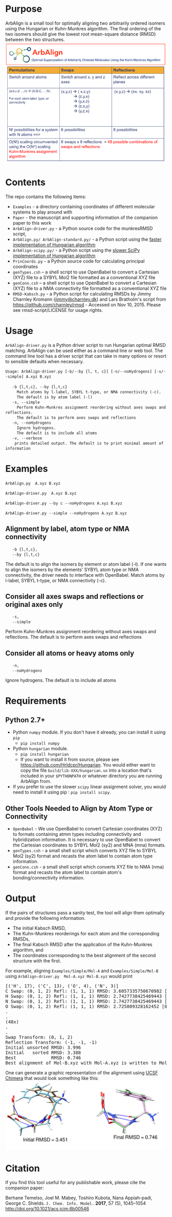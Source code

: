 # Purpose
ArbAlign is a small tool for optimally aligning two arbitrarily ordered isomers using the
Hungarian or Kuhn-Munkres algorithm. The final ordering of the two isomers should give the lowest
root mean-square distance (RMSD) between the two structures.
![alt text](Images/arbalign-description.png "ArbAlign")

# Contents
The repo contains the following items:
* `Examples` - a directory containing coordinates of different molecular systems to play around with
* `Paper` - the manuscript and supporting information of the companion paper to this work
* `ArbAlign-driver.py` - a Python source code for the munkresRMSD script,
* `ArbAlign.py/ ArbAlign-standard.py/` - a Python script using the [faster implementation of Hungarian algorithm](https://github.com/Hrldcpr/Hungarian)
* `ArbAlign-scipy.py/` - a Python script using the [slower SciPy implementation of Hungarian algorithm](https://docs.scipy.org/doc/scipy-0.18.1/reference/generated/scipy.optimize.linear_sum_assignment.html)
* `PrinCoords.py` - a Python source code for calculating principal coordinates
* `genTypes.csh` – a shell script to use OpenBabel to convert a Cartesian (XYZ) file to a SYBYL Mol2 file formatted as a conventional XYZ file
* `genConn.csh` – a shell script to use OpenBabel to convert a Cartesian (XYZ) file to a NMA connectivity file formatted as a conventional XYZ file
* `RMSD-Kabsch.py` - a Python script for calculating RMSDs by Jimmy Charnley Kromann (jimmy@charnley.dk) and Lars Bratholm's script from https://github.com/charnley/rmsd - Accessed on Nov 10, 2015. Please see rmsd-script/LICENSE for usage rights.

# Usage
`ArbAlign-driver.py` is a Python driver script to run Hungarian optimal RMSD matching.
ArbAlign can be used either as a command line or web tool. The command line tool has a driver script
that can take in many options or resort to sensible defaults when necessary.

```
Usage: ArbAlign-driver.py [-b/--by {l, t, c}] [-n/--noHydrogens] [-s/--simple] A.xyz B.xyz

   -b {l,t,c}, --by {l,t,c}
     Match atoms by l-label, SYBYL t-type, or NMA connectivity (-c).
     The default is by atom label (-l)
   -s, --simple
     Perform Kuhn-Munkres assignment reordering without axes swaps and reflections.
     The default is to perform axes swaps and reflections
   -n, --noHydrogens
     Ignore hydrogens.
     The default is to include all atoms
   -v, --verbose     
    prints detailed output. The default is to print minimal amount of information
```
# Examples

`ArbAlign.py  A.xyz B.xyz`

`ArbAlign-driver.py  A.xyz B.xyz`

`ArbAlign-driver.py --by c --noHydrogens A.xyz B.xyz`

`ArbAlign-driver.py --simple --noHydrogens A.xyz B.xyz`

## Alignment by label, atom type or NMA connectivity
```
   -b {l,t,c},
   --by {l,t,c}
```
The default is to align the isomers by element or atom label (-l). If one wants to align the isomers
by the elements' SYBYL atom type or NMA connectivity, the driver needs to interface with OpenBabel.
Match atoms by l-label, SYBYL t-type, or NMA connectivity (-c).

## Consider all axes swaps and reflections or original axes only
```
   -s,
   --simple
```
Perform Kuhn-Munkres assignment reordering without axes swaps and reflections.
The default is to perform axes swaps and reflections

## Consider all atoms or heavy atoms only
```
   -n,
   --noHydrogens
```
Ignore hydrogens.
The default is to include all atoms

# Requirements
## Python 2.7+
* Python `numpy` module. If you don't have it already, you can install it using `pip`
   * `pip install numpy`
* Python `hungarian` module.
   * `pip install hungarian`
   * If you want to install it from source, please see https://github.com/Hrldcpr/Hungarian. You would either want to copy the file `build/lib-XXX/hungarian.so` into a location that's included in your `$PYTHONPATH` or whatever directory you are running ArbAlign from.
* If you prefer to use the slower `scipy` linear assignment solver, you would need to install it
  using pip :  `pip install scipy`.

## Other Tools Needed to Align by Atom Type or Connectivity
* `OpenBabel` - We use OpenBabel to convert Cartesian coordinates (XYZ) to formats containing atmm types including connectivity and hybridization information. It is necessary to use OpenBabel to convert the Cartesian coordinates to SYBYL Mol2 (sy2) and MNA (mna) formats.
* `genTypes.csh` - a small shell script which converts XYZ file to SYBYL Mol2 (sy2) format and recasts the atom label to contain atom type information.
* `genConn.csh` - a small shell script which converts XYZ file to NMA (nma) format and recasts the atom label to contain atom's bonding/connectivity information.


# Output
If the pairs of structures pass a sanity test, the tool will align them optimally and provide the
following information.
* The initial Kabsch RMSD,
* The Kuhn-Munkres reorderings for each atom and the corresponding RMSDs,
* The final Kabsch RMSD after the application of the Kuhn-Munkres algorithm, and
* The coordinates corresponding to the best alignment of the second structure with the first.

For example, aligning `Examples/Simple/Mol-A` and `Examples/Simple/Mol-B` using `ArbAlign-driver.py  Mol-A.xyz Mol-B.xyz` would print
<pre>
[('H', 17), ('C', 13), ('O', 4), ('N', 3)]
C Swap: (0, 1, 2) Refl: (1, 1, 1) RMSD: 3.6057335750670982 [1, 0, 5, 6, 4, 9, 3, 7, 8, 2, 10, 11, 12]
H Swap: (0, 1, 2) Refl: (1, 1, 1) RMSD: 2.7427738425469443 [0, 3, 4, 1, 6, 7, 5, 2, 10, 9, 8, 12, 11, 15, 14, 16, 13]
N Swap: (0, 1, 2) Refl: (1, 1, 1) RMSD: 2.7427738425469443 [0, 1, 2]
O Swap: (0, 1, 2) Refl: (1, 1, 1) RMSD: 2.725809328162452 [0, 1, 3, 2]
.
.
(48x)
.
.
Swap Transform: (0, 1, 2)
Reflection Transform: (-1, -1, -1)
Initial unsorted RMSD: 3.996
Initial   sorted RMSD: 3.388
Best             RMSD: 0.746
Best alignment of Mol-B.xyz with Mol-A.xyz is written to Mol-B-aligned_to-Mol-A.xyz
</pre>

One can generate a graphic representation of the alignment using [UCSF Chimera](https://www.cgl.ucsf.edu/chimera/) that would look something like this:
![alt text](Images/arbalign-example.png "Example of an alignment")


# Citation
If you find this tool useful for any publishable work, please cite the companion paper:

Berhane Temelso, Joel M. Mabey, Toshiro Kubota, Nana Appiah-padi, George C. Shields.  `J. Chem. Info. Model.` **2017**, 57 (5), 1045–1054
http://doi.org/10.1021/acs.jcim.6b00546
